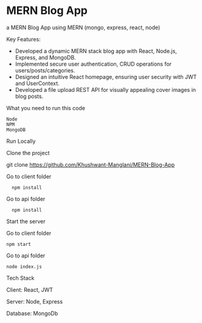 # MERN Blog App 

a MERN Blog App using MERN (mongo, express, react, node)

Key Features:
- Developed a dynamic MERN stack blog app with React, Node.js, Express, and MongoDB.
- Implemented secure user authentication, CRUD operations for users/posts/categories.
- Designed an intuitive React homepage, ensuring user security with JWT and UserContext.
- Developed a file upload REST API for visually appealing cover images in blog posts.

What you need to run this code

    Node
    NPM
    MongoDB

Run Locally

Clone the project

  git clone https://github.com/Khushwant-Manglani/MERN-Blog-App
  
Go to client folder
      
      npm install

Go to api folder

      npm install

Start the server

  Go to client folder

    npm start

  Go to api folder

    node index.js

Tech Stack

Client: React, JWT

Server: Node, Express

Database: MongoDb
